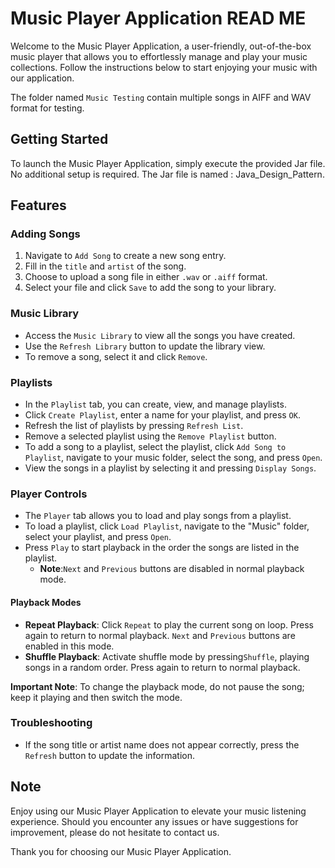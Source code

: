 # Music Player Application READ ME

Welcome to the Music Player Application, a user-friendly, out-of-the-box music player that allows you to effortlessly manage and play your music collections. Follow the instructions below to start enjoying your music with our application.

The folder named `Music Testing` contain multiple songs in AIFF and WAV format for testing.

## Getting Started

To launch the Music Player Application, simply execute the provided Jar file. No additional setup is required.
The Jar file is named : Java_Design_Pattern.

## Features

### Adding Songs

1. Navigate to `Add Song` to create a new song entry.
2. Fill in the `title` and `artist` of the song.
3. Choose to upload a song file in either `.wav` or `.aiff` format.
4. Select your file and click `Save` to add the song to your library.

### Music Library

- Access the `Music Library` to view all the songs you have created.
- Use the `Refresh Library` button to update the library view.
- To remove a song, select it and click `Remove`.

### Playlists

- In the `Playlist` tab, you can create, view, and manage playlists.
- Click `Create Playlist`, enter a name for your playlist, and press `OK`.
- Refresh the list of playlists by pressing `Refresh List`.
- Remove a selected playlist using the `Remove Playlist` button.
- To add a song to a playlist, select the playlist, click `Add Song to Playlist`, navigate to your music folder, select the song, and press `Open`.
- View the songs in a playlist by selecting it and pressing `Display Songs`.

### Player Controls

- The `Player` tab allows you to load and play songs from a playlist.
- To load a playlist, click `Load Playlist`, navigate to the "Music" folder, select your playlist, and press `Open`.
- Press `Play` to start playback in the order the songs are listed in the playlist.
    - **Note**:`Next` and `Previous` buttons are disabled in normal playback mode.

#### Playback Modes

- **Repeat Playback**: Click `Repeat` to play the current song on loop. Press again to return to normal playback. `Next` and `Previous` buttons are enabled in this mode.
- **Shuffle Playback**: Activate shuffle mode by pressing`Shuffle`, playing songs in a random order. Press again to return to normal playback.

**Important Note**: To change the playback mode, do not pause the song; keep it playing and then switch the mode.

### Troubleshooting

- If the song title or artist name does not appear correctly, press the `Refresh` button to update the information.

## Note

Enjoy using our Music Player Application to elevate your music listening experience. Should you encounter any issues or have suggestions for improvement, please do not hesitate to contact us.

Thank you for choosing our Music Player Application.
